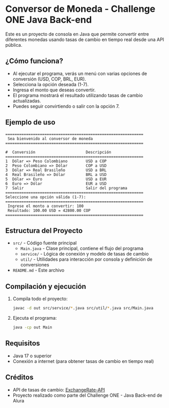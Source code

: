 # Conversor de Moneda - Challenge ONE Java Back-end

Este es un proyecto de consola en Java que permite convertir entre diferentes monedas usando tasas de cambio en tiempo real desde una API pública.

## ¿Cómo funciona?

- Al ejecutar el programa, verás un menú con varias opciones de conversión (USD, COP, BRL, EUR).
- Selecciona la opción deseada (1-7).
- Ingresa el monto que deseas convertir.
- El programa mostrará el resultado utilizando tasas de cambio actualizadas.
- Puedes seguir convirtiendo o salir con la opción 7.

## Ejemplo de uso

```
============================================================
 Sea bienvenido al conversor de moneda 
============================================================

#  Conversión                      Descripción
============================================================
1  Dólar => Peso Colombiano        USD a COP
2  Peso Colombiano => Dólar        COP a USD
3  Dólar => Real Brasileño         USD a BRL
4  Real Brasileño => Dólar         BRL a USD
5  Dólar => Euro                   USD a EUR
6  Euro => Dólar                   EUR a USD
7  Salir                           Salir del programa
============================================================
Seleccione una opción válida (1-7):
============================================================
 Ingrese el monto a convertir: 100
 Resultado: 100.00 USD = 42800.00 COP
============================================================
```

## Estructura del Proyecto

- `src/` - Código fuente principal
  - `Main.java` - Clase principal, contiene el flujo del programa
  - `service/` - Lógica de conexión y modelo de tasas de cambio
  - `util/` - Utilidades para interacción por consola y definición de conversiones
- `README.md` - Este archivo

## Compilación y ejecución

1. Compila todo el proyecto:
   ```sh
   javac -d out src/service/*.java src/util/*.java src/Main.java
   ```
2. Ejecuta el programa:
   ```sh
   java -cp out Main
   ```

## Requisitos
- Java 17 o superior
- Conexión a internet (para obtener tasas de cambio en tiempo real)

## Créditos
- API de tasas de cambio: [ExchangeRate-API](https://www.exchangerate-api.com/)
- Proyecto realizado como parte del Challenge ONE - Java Back-end de Alura
